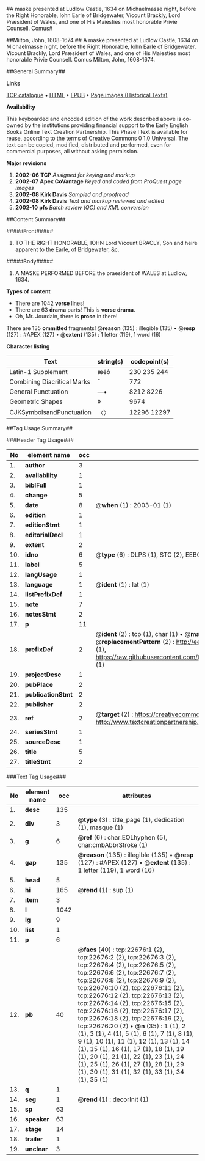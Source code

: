 #A maske presented at Ludlow Castle, 1634 on Michaelmasse night, before the Right Honorable, Iohn Earle of Bridgewater, Vicount Brackly, Lord Præsident of Wales, and one of His Maiesties most honorable Privie Counsell. Comus#

##Milton, John, 1608-1674.##
A maske presented at Ludlow Castle, 1634 on Michaelmasse night, before the Right Honorable, Iohn Earle of Bridgewater, Vicount Brackly, Lord Præsident of Wales, and one of His Maiesties most honorable Privie Counsell.
Comus
Milton, John, 1608-1674.

##General Summary##

**Links**

[TCP catalogue](http://www.ota.ox.ac.uk/tcp/)  • 
[HTML](http://tei.it.ox.ac.uk/tcp/Texts-HTML/free/A07/A07555.html)  • 
[EPUB](http://tei.it.ox.ac.uk/tcp/Texts-EPUB/free/A07/A07555.epub) • 
[Page images (Historical Texts)](https://data.historicaltexts.jisc.ac.uk/view?pubId=eebo-99857016e&pageId=eebo-99857016e-22676-1)

**Availability**

This keyboarded and encoded edition of the
	       work described above is co-owned by the institutions
	       providing financial support to the Early English Books
	       Online Text Creation Partnership. This Phase I text is
	       available for reuse, according to the terms of Creative
	       Commons 0 1.0 Universal. The text can be copied,
	       modified, distributed and performed, even for
	       commercial purposes, all without asking permission.

**Major revisions**

1. __2002-06__ __TCP__ *Assigned for keying and markup*
1. __2002-07__ __Apex CoVantage__ *Keyed and coded from ProQuest page images*
1. __2002-08__ __Kirk Davis__ *Sampled and proofread*
1. __2002-08__ __Kirk Davis__ *Text and markup reviewed and edited*
1. __2002-10__ __pfs__ *Batch review (QC) and XML conversion*

##Content Summary##

#####Front#####

1. TO THE RIGHT HONORABLE, IOHN Lord Vicount BRACLY, Son and heire apparent to the Earle, of Bridgewater, &c.

#####Body#####

1. A MASKE PERFORMED BEFORE the praesident of WALES at Ludlow, 1634.

**Types of content**

  * There are 1042 **verse** lines!
  * There are 63 **drama** parts! This is **verse drama**.
  * Oh, Mr. Jourdain, there is **prose** in there!

There are 135 **ommitted** fragments! 
 @__reason__ (135) : illegible (135)  •  @__resp__ (127) : #APEX (127)  •  @__extent__ (135) : 1 letter (119), 1 word (16)

**Character listing**


|Text|string(s)|codepoint(s)|
|---|---|---|
|Latin-1 Supplement|æëô|230 235 244|
|Combining             Diacritical Marks|̄|772|
|General Punctuation|—•|8212 8226|
|Geometric Shapes|◊|9674|
|CJKSymbolsandPunctuation|〈〉|12296 12297|

##Tag Usage Summary##

###Header Tag Usage###

|No|element name|occ|attributes|
|---|---|---|---|
|1.|__author__|3||
|2.|__availability__|1||
|3.|__biblFull__|1||
|4.|__change__|5||
|5.|__date__|8| @__when__ (1) : 2003-01 (1)|
|6.|__edition__|1||
|7.|__editionStmt__|1||
|8.|__editorialDecl__|1||
|9.|__extent__|2||
|10.|__idno__|6| @__type__ (6) : DLPS (1), STC (2), EEBO-CITATION (1), PROQUEST (1), VID (1)|
|11.|__label__|5||
|12.|__langUsage__|1||
|13.|__language__|1| @__ident__ (1) : lat (1)|
|14.|__listPrefixDef__|1||
|15.|__note__|7||
|16.|__notesStmt__|2||
|17.|__p__|11||
|18.|__prefixDef__|2| @__ident__ (2) : tcp (1), char (1)  •  @__matchPattern__ (2) : ([0-9\-]+):([0-9IVX]+) (1), (.+) (1)  •  @__replacementPattern__ (2) : http://eebo.chadwyck.com/downloadtiff?vid=$1&page=$2 (1), https://raw.githubusercontent.com/textcreationpartnership/Texts/master/tcpchars.xml#$1 (1)|
|19.|__projectDesc__|1||
|20.|__pubPlace__|2||
|21.|__publicationStmt__|2||
|22.|__publisher__|2||
|23.|__ref__|2| @__target__ (2) : https://creativecommons.org/publicdomain/zero/1.0/ (1), http://www.textcreationpartnership.org/docs/. (1)|
|24.|__seriesStmt__|1||
|25.|__sourceDesc__|1||
|26.|__title__|5||
|27.|__titleStmt__|2||


###Text Tag Usage###

|No|element name|occ|attributes|
|---|---|---|---|
|1.|__desc__|135||
|2.|__div__|3| @__type__ (3) : title_page (1), dedication (1), masque (1)|
|3.|__g__|6| @__ref__ (6) : char:EOLhyphen (5), char:cmbAbbrStroke (1)|
|4.|__gap__|135| @__reason__ (135) : illegible (135)  •  @__resp__ (127) : #APEX (127)  •  @__extent__ (135) : 1 letter (119), 1 word (16)|
|5.|__head__|5||
|6.|__hi__|165| @__rend__ (1) : sup (1)|
|7.|__item__|3||
|8.|__l__|1042||
|9.|__lg__|9||
|10.|__list__|1||
|11.|__p__|6||
|12.|__pb__|40| @__facs__ (40) : tcp:22676:1 (2), tcp:22676:2 (2), tcp:22676:3 (2), tcp:22676:4 (2), tcp:22676:5 (2), tcp:22676:6 (2), tcp:22676:7 (2), tcp:22676:8 (2), tcp:22676:9 (2), tcp:22676:10 (2), tcp:22676:11 (2), tcp:22676:12 (2), tcp:22676:13 (2), tcp:22676:14 (2), tcp:22676:15 (2), tcp:22676:16 (2), tcp:22676:17 (2), tcp:22676:18 (2), tcp:22676:19 (2), tcp:22676:20 (2)  •  @__n__ (35) : 1 (1), 2 (1), 3 (1), 4 (1), 5 (1), 6 (1), 7 (1), 8 (1), 9 (1), 10 (1), 11 (1), 12 (1), 13 (1), 14 (1), 15 (1), 16 (1), 17 (1), 18 (1), 19 (1), 20 (1), 21 (1), 22 (1), 23 (1), 24 (1), 25 (1), 26 (1), 27 (1), 28 (1), 29 (1), 30 (1), 31 (1), 32 (1), 33 (1), 34 (1), 35 (1)|
|13.|__q__|1||
|14.|__seg__|1| @__rend__ (1) : decorInit (1)|
|15.|__sp__|63||
|16.|__speaker__|63||
|17.|__stage__|14||
|18.|__trailer__|1||
|19.|__unclear__|3||
